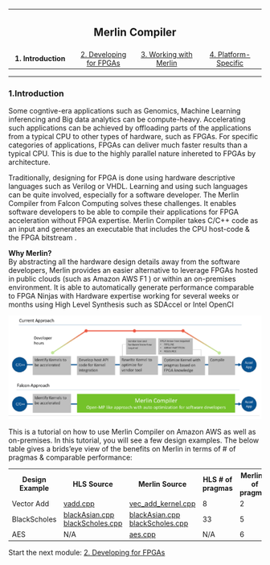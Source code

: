 <table style="width:100%">
  <tr>
    <th width="100%" colspan="6"><h2>Merlin Compiler</h2></th>
  </tr>
  <tr>
    <td width="20%" align="center"><b>1. Introduction</b></td>
    <td width="20%" align="center"><a href="DEVELOPING_FOR_FPGA.md">2. Developing for FPGAs</a></td> 
    <td width="20%" align="center"><a href="WORKING_W_MERLIN.md">3. Working with Merlin</a></td>
    <td width="20%" align="center"><a href="PLATFORM_SPECIFIC.md">4. Platform-Specific</a></td>
   </tr>
</table>

---------------------------------------
### 1.Introduction
Some cogntive-era applications such as Genomics, Machine Learning inferencing and Big data analytics can be compute-heavy. Accelerating such applications can be achieved by offloading parts of the applications from a typical CPU to other types of hardware, such as FPGAs. For specific categories of applications, FPGAs can deliver much faster results than a typical CPU. This is due to the highly parallel nature inhereted to FPGAs by architecture.

Traditionally, designing for FPGA is done using hardware descriptive languages such as Verilog or VHDL. Learning and using such languages can be quite involved, especially for a software developer.
The Merlin Compiler from Falcon Computing solves these challenges. It enables software developers to be able to compile their applications for FPGA acceleration without FPGA expertise. Merlin Compiler takes C/C++ code as an input and generates an executable that includes the CPU host-code & the FPGA bitstream . 

**Why Merlin?**<br>
By abstracting all the hardware design details away from the software developers, Merlin provides an easier alternative to leverage FPGAs hosted in public clouds (such as Amazon AWS F1 ) or within an on-premises environment. It is able to automatically generate performance comparable to FPGA Ninjas with Hardware expertise working for several weeks or months  using High Level Synthesis such as SDAccel or Intel OpenCl 

<p align="center">
  <img src="./images/falcon_approach.png">
</p> 

This is a tutorial on how to use Merlin Compiler on Amazon AWS as well as on-premises. In this tutorial, you will see a few design examples. The below table gives a brids’eye view of the benefits on Merlin in terms of # of pragmas & comparable performance:

<table>
  <tr>
     <th>Design Example</th>
     <th>HLS Source</th>
     <th>Merlin Source</th>
     <th>HLS # of pragmas</th>
     <th>Merlin # of pragmas</th>
  </tr>
  <tr>
     <td>Vector Add</td>
     <td> <a href="https://github.com/awslabs/aws-fpga-app-notes/blob/master/reInvent18_Developer_Workshop/helloworld_c/src/vadd.cpp">vadd.cpp</td>
     <td><a href="./Examples/vectoradd/src/vec_add_kernel.cpp">vec_add_kernel.cpp</a></td>
     <td>8</td>
     <td>2</td>
  </tr>
  <tr>
     <td>BlackScholes</td>
     <td>  
       <a href="https://github.com/KitAway/FinancialModels_AmazonF1/blob/master/blackScholes_model/asianOption/blackScholes.cpp ">blackAsian.cpp</a><br>
       <a href="https://github.com/KitAway/FinancialModels_AmazonF1/blob/master/blackScholes_model/asianOption/blackScholes.cpp">blackScholes.cpp</a>
     </td>
     <td>
       <a href="./Examples/blackscholes_asianoptions/src/blackAsian.cpp">blackAsian.cpp</a><br>
       <a href="./Examples/blackscholes_asianoptions/src/blackScholes.cpp">blackScholes.cpp</a>
     </td>
     <td>33</td>
     <td>5</td>
  </tr>
  <tr>
     <td>AES</td>
     <td>N/A</td>
     <td><a href="./Examples/aes/src/aes.cpp">aes.cpp</a></td>
     <td>N/A</td>
     <td>6</td>
  </tr>
</table>


Start the next module: <a href="DEVELOPING_FOR_FPGA.md">2. Developing for FPGAs</a>
